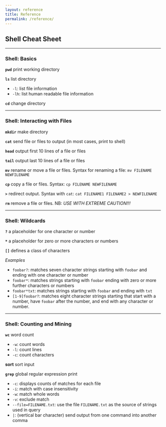 ```yaml
---
layout: reference
title: Reference
permalink: /reference/
---
```


## Shell Cheat Sheet

_____
### Shell: Basics

**`pwd`** print working directory

**`ls`** list directory

- `-l`: list file information
- `-lh`: list human readable file information

**`cd`** change directory

______
### Shell: Interacting with Files

**`mkdir`** make directory

**`cat`** send file or files to output (in most cases, print to shell)

**`head`** output first 10 lines of a file or files

**`tail`** output last 10 lines of a file or files

**`mv`** rename or move a file or files. Syntax for renaming a file: `mv FILENAME NEWFILENAME`

**`cp`** copy a file or files. Syntax: `cp FILENAME NEWFILENAME`

**`>`** redirect output. Syntax with `cat`: `cat FILENAME1 FILENAME2 > NEWFILENAME`

**`rm`** remove a file or files. NB: *USE WITH EXTREME CAUTION!!!*

______
### Shell: Wildcards

**`?`** a placeholder for one character or number

**`*`** a placeholder for zero or more characters or numbers

**`[]`** defines a class of characters

*Examples*

- `foobar?`: matches seven character strings starting with `foobar` and ending with one character or number
- `foobar*`: matches strings starting with `foobar` ending with zero or more further characters or numbers
- `foobar*txt`: matches strings starting with `foobar` and ending with `txt`
- `[1-9]foobar?`: matches eight character strings starting that start with a number, have `foobar` after the number, and end with any character or number.

_____
### Shell: Counting and Mining

**`wc`** word count

- `-w`: count words
- `-l`: count lines
- `-c`: count characters

**sort** sort input 

**`grep`** global regular expression print

- `-c`: displays counts of matches for each file
- `-i`: match with case insensitivity
- `-w`: match whole words
- `-v`: exclude match
- `--file=FILENAME.txt`: use the file `FILENAME.txt` as the source of strings used in query
- `|`: (vertical bar character) send output from one command into another comma
